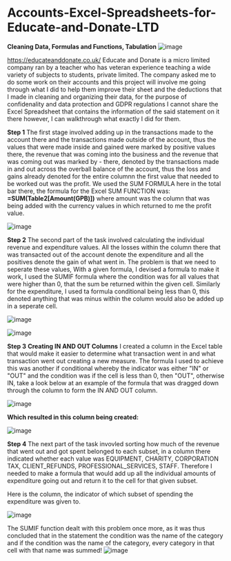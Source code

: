 # Accounts-Excel-Spreadsheets-for-Educate-and-Donate-LTD
**Cleaning Data, Formulas and Functions, Tabulation**
![image](https://github.com/insights000/Accounts-Excel-Spreadsheets-for-Educate-and-Donate-LTD/assets/150028138/b22ce576-3493-449e-ad5a-5a3b47e46e32)

https://educateanddonate.co.uk/
Educate and Donate is a micro limited company ran by a teacher who has veteran experience teaching a wide variety of subjects to students, private limited. The company asked me to do some work on their accounts and this project will involve me going through what I did to help them improve their sheet and the deductions that I made in cleaning and organizing their data, for the purpose of confidenality and data protection and GDPR regulations I cannot share the Excel Spreadsheet that contains the information of the said statement on it there however, I can walkthrough what exactly I did for them.

**Step 1**
The first stage involved adding up in the transactions made to the account there and the transactions made outside of the account, thus the values that were made inside and gained were marked by positive values there, the revenue that was coming into the business and the revenue that was coming out was marked by - there, denoted by the transactions made in and out across the overball balance of the account, thus the loss and gains already denoted for the entire columnn the first value that needed to be worked out was the profit. We used the SUM FORMULA here in the total bar there, the formula for the Excel SUM FUNCTION was: **=SUM(Table2[Amount(GPB)])** where amount was the column that was being added with the currency values in which returned to me the profit value.

![image](https://github.com/insights000/Accounts-Excel-Spreadsheets-for-Educate-and-Donate-LTD/assets/150028138/fcb94376-342f-49ab-9559-f5cd4c20a9a9)

**Step 2**
The second part of the task involved calculating the individual revenue and expenditure values. All the losses within the column there that was transacted out of the account denote the expenditure and all the positives denote the gain of what went in. The problem is that we need to seperate these values, With a given formula, I devised a formula to make it work, I used the SUMIF formula where the condition was for all values that were higher than 0, that the sum be returned within the given cell. Similarly for the expenditure, I used ta formula conditional being less than 0, this denoted anything that was minus within the column would also be added up in a seperate cell.

![image](https://github.com/insights000/Accounts-Excel-Spreadsheets-for-Educate-and-Donate-LTD/assets/150028138/f4686cc7-cd66-4417-9fa3-be3a5a1a5ea9)


![image](https://github.com/insights000/Accounts-Excel-Spreadsheets-for-Educate-and-Donate-LTD/assets/150028138/0969ce1a-b150-48f2-af6f-78ed79b1aac6)

**Step 3**
**Creating IN AND OUT Columns**
I created a column in the Excel table that would make it easier to determine what transaction went in and what transaction went out creating a new measure. The formula I used to achieve this was another if conditional whereby the indicator was either "IN" or "OUT" and the condition was if the cell is less than 0, then "OUT", otherwise IN, take a look below at an example of the formula that was dragged down through the column to form the IN AND OUT column.

![image](https://github.com/insights000/Accounts-Excel-Spreadsheets-for-Educate-and-Donate-LTD/assets/150028138/506a4f81-ffef-4011-89df-ad99f86e4ddf)

**Which resulted in this column being created:**

![image](https://github.com/insights000/Accounts-Excel-Spreadsheets-for-Educate-and-Donate-LTD/assets/150028138/b803fdf5-0649-4066-a942-c3d8020263c1)

**Step 4**
The next part of the task invovled sorting how much of the revenue that went out and got spent belonged to each subset, in a column there indicated whether each value was EQUIPMENT, CHARITY, CORPORATION TAX, CLIENT_REFUNDS, PROFESSIONAL_SERVICES, STAFF. Therefore I needed to make a formula that would add up all the individual amounts of expenditure going out and return it to the cell for that given subset.

Here is the column, the indicator of which subset of spending the expenditure was given to.

![image](https://github.com/insights000/Accounts-Excel-Spreadsheets-for-Educate-and-Donate-LTD/assets/150028138/d795cb2e-4ec4-4bd9-9ffa-aa465dc27225)

The SUMIF function dealt with this problem once more, as it was thus concluded that in the statement the condition was the name of the category and if the condition was the name of the category, every category in that cell with that name was summed!
![image](https://github.com/insights000/Accounts-Excel-Spreadsheets-for-Educate-and-Donate-LTD/assets/150028138/d406f440-c98c-4205-8c4c-cedbec6dda9d)






































